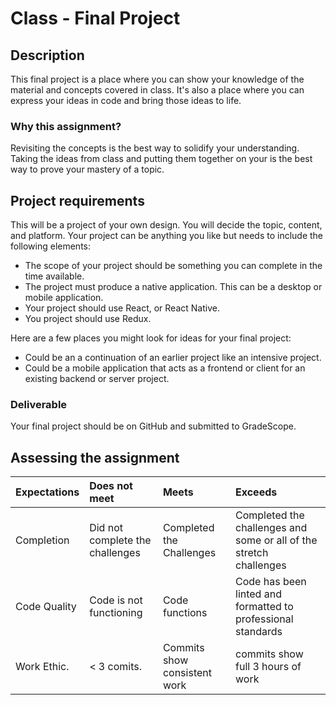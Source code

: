 # Class - Final Project

## Description 

This final project is a place where you can show your knowledge of the material and concepts covered in class. It's also a place where you can express your ideas in code and bring those ideas to life. 

### Why this assignment?

Revisiting the concepts is the best way to solidify your understanding. Taking the ideas from class and putting them together on your is the best way to prove your mastery of a topic. 

## Project requirements

This will be a project of your own design. You will decide the topic, content, and platform. Your project can be anything you like but needs to include the following elements: 

- The scope of your project should be something you can complete in the time available. 
- The project must produce a native application. This can be a desktop or mobile application. 
- Your project should use React, or React Native. 
- You project should use Redux. 

Here are a few places you might look for ideas for your final project: 

- Could be an a continuation of an earlier project like an intensive project. 
- Could be a mobile application that acts as a frontend or client for an existing backend or server project. 

### Deliverable

Your final project should be on GitHub and submitted to GradeScope. 

## Assessing the assignment

| Expectations | Does not meet | Meets  | Exceeds  |
|:-------------|:--------------|:-------|:---------|
| Completion | Did not complete the challenges | Completed the Challenges | Completed the challenges and some or all of the stretch challenges |
| Code Quality | Code is not functioning | Code functions | Code has been linted and formatted to professional standards |
| Work Ethic.  | < 3 comits.   | Commits show consistent work| commits show full 3 hours of work |
